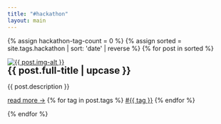 ```yaml
---
title: "#hackathon"
layout: main
---
```


{% assign hackathon-tag-count = 0 %}
{% assign sorted = site.tags.hackathon | sort: 'date' | reverse  %}
{% for post in sorted %}

<div style="animation-delay:calc({% increment hackathon-tag-count %} * 0.2s);" class="gallery">
    <a target="_blank" href="{{ post.image }}">
        <img class="lazy" data-src="{{ post.image }}" alt="{{ post.img-alt }}" />
    </a>
    <div class="desc">
        <h2 style="margin-top: 0; line-height: 1em;">{{ post.full-title | upcase }}</h2>
        <p>{{ post.description }}</p>
        <span class="bottomrow">
            <span class="tags">
                <a class="button link" href="{{ post.url }}">
                    read more &#x2192;</a>
            </span>
            <span class="tags">
                {% for tag in post.tags %}
                <a class="tag link" href="{{ "tags/" | append: tag | relative_url }}">#{{ tag }}</a>
                {% endfor %}
            </span>
        </span>
    </div>
</div>

{% endfor %}
